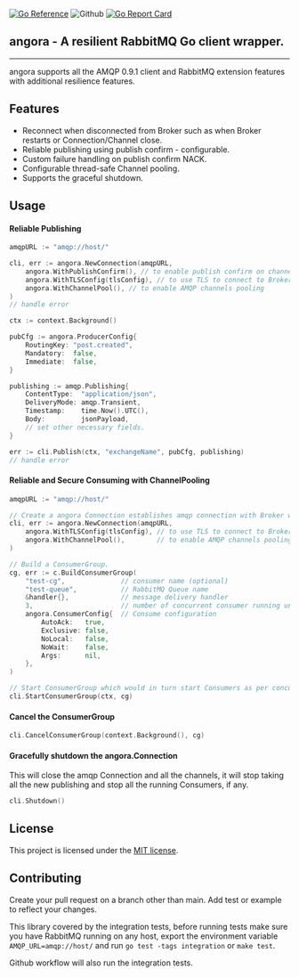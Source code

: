 [![Go Reference](https://pkg.go.dev/badge/golang.org/x/lint.svg)](https://pkg.go.dev/github.com/kamal-github/angora)
![Github](https://github.com/kamal-github/angora/actions/workflows/ci.yml/badge.svg)
[![Go Report Card](https://goreportcard.com/badge/github.com/kamal-github/angora)](https://goreportcard.com/report/github.com/kamal-github/angora)

## angora - A resilient RabbitMQ Go client wrapper.

---
angora supports all the AMQP 0.9.1 client and RabbitMQ extension features with additional resilience features.

## Features
- Reconnect when disconnected from Broker such as when Broker restarts or Connection/Channel close.
- Reliable publishing using publish confirm - configurable.
- Custom failure handling on publish confirm NACK.
- Configurable thread-safe Channel pooling. 
- Supports the graceful shutdown.

## Usage

#### Reliable Publishing
```go
amqpURL := "amqp://host/"

cli, err := angora.NewConnection(amqpURL,
    angora.WithPublishConfirm(), // to enable publish confirm on channel.
    angora.WithTLSConfig(tlsConfig), // to use TLS to connect to Broker
    angora.WithChannelPool(), // to enable AMQP channels pooling
)
// handle error

ctx := context.Background()

pubCfg := angora.ProducerConfig{
    RoutingKey: "post.created",
    Mandatory:  false,
    Immediate:  false,
}

publishing := amqp.Publishing{
    ContentType:  "application/json",
    DeliveryMode: amqp.Transient,
    Timestamp:    time.Now().UTC(),
    Body:         jsonPayload,
    // set other necessary fields.
}

err := cli.Publish(ctx, "exchangeName", pubCfg, publishing)
// handle error
```

#### Reliable and Secure Consuming with ChannelPooling
```go
amqpURL := "amqp://host/"

// Create a angora Connection establishes amqp connection with Broker which reconnects automatically on amqp.Close.
cli, err := angora.NewConnection(amqpURL,
    angora.WithTLSConfig(tlsConfig), // to use TLS to connect to Broker
    angora.WithChannelPool(),        // to enable AMQP channels pooling
)

// Build a ConsumerGroup. 
cg, err := c.BuildConsumerGroup(
    "test-cg",              // consumer name (optional)
    "test-queue",           // RabbitMQ Queue name
    &handler{},             // message delivery handler 
    3,                      // number of concurrent consumer running under group
    angora.ConsumerConfig{  // Consume configuration
        AutoAck:   true,
        Exclusive: false,
        NoLocal:   false,
        NoWait:    false,
        Args:      nil,
    },
)

// Start ConsumerGroup which would in turn start Consumers as per concurrency degree.
cli.StartConsumerGroup(ctx, cg)
```

#### Cancel the ConsumerGroup

```go
cli.CancelConsumerGroup(context.Background(), cg)
```

#### Gracefully shutdown the angora.Connection

This will close the amqp Connection and all the channels, it will stop taking all the new publishing and stop all the running Consumers, if any.

```go
cli.Shutdown()
```


## License
This project is licensed under the [MIT license](LICENSE).

## Contributing
Create your pull request on a branch other than main. Add test or example to reflect your changes.

This library covered by the integration tests, before running tests make sure you have RabbitMQ running on any host, export the environment variable `AMQP_URL=amqp://host/` and run `go test -tags integration` or `make test`.
 
Github workflow will also run the integration tests.

